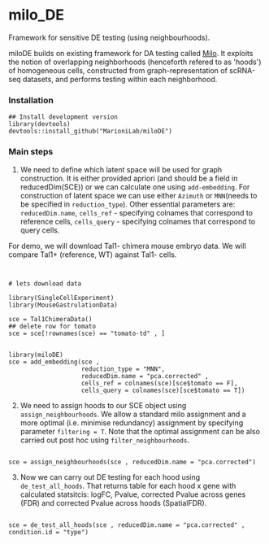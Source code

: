 # milo_DE
Framework for sensitive DE testing (using neighbourhoods).

miloDE builds on existing framework for DA testing called [Milo](https://pubmed.ncbi.nlm.nih.gov/34594043/). 
It exploits the notion of overlapping neighborhoods (henceforth refered to as 'hoods') of homogeneous cells, constructed from graph-representation of scRNA-seq datasets, and performs testing within each neighborhood.



### Installation

```
## Install development version
library(devtools)
devtools::install_github("MarioniLab/miloDE") 
```


### Main steps

1. We need to define which latent space will be used for graph construction. It is either provided apriori (and should be a field in reducedDim(SCE)) or we can calculate one using `add-embedding`. For construction of latent space we can use either `Azimuth` or `MNN`(needs to be specified in `reduction_type`). 
Other essential parameters are: `reducedDim.name`, `cells_ref` - specifying colnames that correspond to reference cells, `cells_query` - specifying colnames that correspond to query cells.

For demo, we will download Tal1- chimera mouse embryo data. We will compare Tal1+ (reference, WT) against Tal1- cells.



```


# lets download data

library(SingleCellExperiment)
library(MouseGastrulationData)

sce = Tal1ChimeraData()
## delete row for tomato
sce = sce[!rownames(sce) == "tomato-td" , ]


library(miloDE)
sce = add_embedding(sce , 
                    reduction_type = "MNN", 
                    reducedDim.name = "pca.corrected" , 
                    cells_ref = colnames(sce)[sce$tomato == F],
                    cells_query = colnames(sce)[sce$tomato == T])

```

2. We need to assign hoods to our SCE object using `assign_neighbourhoods`. We allow a standard milo assignment and a more optimal (i.e. minimise redundancy) assignment by specifying parameter `filtering = T`. Note that the optimal assignment can be also carried out post hoc using `filter_neighbourhoods`.

```

sce = assign_neighbourhoods(sce , reducedDim.name = "pca.corrected")

```

3. Now we can carry out DE testing for each hood using `de_test_all_hoods`. That returns table for each hood x gene with calculated statsitcis: logFC, Pvalue, corrected Pvalue across genes (FDR) and corrected Pvalue across hoods (SpatialFDR).


```

sce = de_test_all_hoods(sce , reducedDim.name = "pca.corrected" , condition.id = "type")

```

